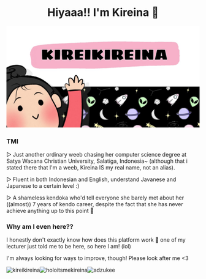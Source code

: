<h1 align=center> Hiyaaa!! I'm Kireina 👻 </h1>

<img src="https://github.com/kireikireina/kireikireina/blob/main/e6ed1d13-33ac-4627-9aca-1c3c94f97c91.jpg">

### TMI
▷ Just another ordinary weeb chasing her computer science degree at Satya Wacana Christian University, Salatiga, Indonesia~ (although that i stated there that I'm a weeb, Kireina IS my real name, not an alias).

▷ Fluent in both Indonesian and English, understand Javanese and Japanese to a certain level :)

▷ A shameless kendoka who'd tell everyone she barely met about her ((almost)) 7 years of kendo career, despite the fact that she has never achieve anything up to this point 🤧

### Why am I even here??
I honestly don't exactly know how does this platform work 👀 one of my lecturer just told me to be here, so here I am! (lol)

I'm always looking for ways to improve, though! Please look after me <3

<img src="https://raw.githubusercontent.com/rahuldkjain/github-profile-readme-generator/master/src/images/icons/Social/github.svg" alt="kireikireina" height="30"/><img src="https://raw.githubusercontent.com/rahuldkjain/github-profile-readme-generator/master/src/images/icons/Social/instagram.svg" alt="holoitsmekireina" height="30" /><img src="https://raw.githubusercontent.com/rahuldkjain/github-profile-readme-generator/master/src/images/icons/Social/twitter.svg" alt="adzukee" height="30"/>
